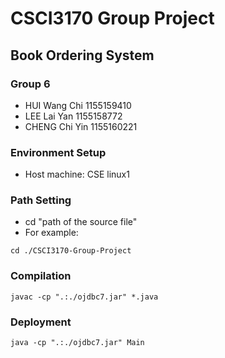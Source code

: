 # CSCI3170 Group Project
## Book Ordering System

### Group 6
- HUI Wang Chi 1155159410
- LEE Lai Yan 1155158772
- CHENG Chi Yin 1155160221

### Environment Setup
- Host machine: CSE linux1

### Path Setting
- cd "path of the source file"
- For example:
```shell
cd ./CSCI3170-Group-Project
```

### Compilation
```shell
javac -cp ".:./ojdbc7.jar" *.java
```

### Deployment
```shell
java -cp ".:./ojdbc7.jar" Main
```
